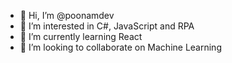 - 👋 Hi, I’m @poonamdev
- 👀 I’m interested in C#, JavaScript and RPA
- 🌱 I’m currently learning React
- 💞️ I’m looking to collaborate on Machine Learning

<!---
poonamdev/poonamdev is a ✨ special ✨ repository because its `README.md` (this file) appears on your GitHub profile.
You can click the Preview link to take a look at your changes.
--->
